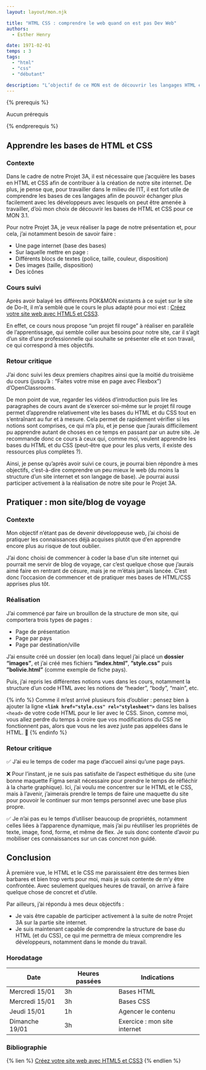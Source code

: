 ```yaml
---
layout: layout/mon.njk

title: "HTML CSS : comprendre le web quand on est pas Dev Web"
authors:
  - Esther Henry

date: 1971-02-01
temps : 3
tags:
  - "html"
  - "css"
  - "débutant"

description: "L’objectif de ce MON est de découvrir les langages HTML et CSS afin d’être capable de comprendre ces langages notamment pour comprendre de quoi parle les Dev."
---
```


{% prerequis %}

Aucun prérequis

{% endprerequis %}

## Apprendre les bases de HTML et CSS

### Contexte

Dans le cadre de notre Projet 3A, il est nécessaire que j’acquière les bases en HTML et CSS afin de contribuer à la création de notre site internet. De plus, je pense que, pour travailler dans le milieu de l’IT, il est fort utile de comprendre les bases de ces langages afin de pouvoir échanger plus facilement avec les développeurs avec lesquels on peut être amenée à travailler, d’où mon choix de découvrir les bases de HTML et CSS pour ce MON 3.1.

Pour notre Projet 3A, je veux réaliser la page de notre présentation et, pour cela, j’ai notamment besoin de savoir faire :

- Une page internet (base des bases)
- Sur laquelle mettre en page :
- Différents blocs de textes (police, taille, couleur, disposition)
- Des images (taille, disposition)
- Des icônes

### Cours suivi

Après avoir balayé les différents POK&MON existants à ce sujet sur le site de Do-It, il m’a semblé que le cours le plus adapté pour moi est : [Créez votre site web avec HTML5 et CSS3](https://openclassrooms.com/fr/courses/1603881-creez-votre-site-web-avec-html5-et-css3).

En effet, ce cours nous propose “un projet fil rouge” à réaliser en parallèle de l’apprentissage, qui semble coller aux besoins pour notre site, car il s’agit d’un site d’une professionnelle qui souhaite se présenter elle et son travail, ce qui correspond à mes objectifs.

### Retour critique

J’ai donc suivi les deux premiers chapitres ainsi que la moitié du troisième du cours (jusqu’à : “Faites votre mise en page avec Flexbox”) d’OpenClassrooms.

De mon point de vue, regarder les vidéos d’introduction puis lire les paragraphes de cours avant de s’exercer soi-même sur le projet fil rouge permet d’apprendre relativement vite les bases du HTML et du CSS tout en s’entraînant au fur et à mesure. Cela permet de rapidement vérifier si les notions sont comprises, ce qui m’a plu, et je pense que j’aurais difficilement pu apprendre autant de choses en ce temps en passant par un autre site. Je recommande donc ce cours à ceux qui, comme moi, veulent apprendre les bases du HTML et du CSS (peut-être que pour les plus verts, il existe des ressources plus complètes ?).

Ainsi, je pense qu’après avoir suivi ce cours, je pourrai bien répondre à mes objectifs, c’est-à-dire comprendre un peu mieux le web (du moins la structure d’un site internet et son langage de base). Je pourrai aussi participer activement à la réalisation de notre site pour le Projet 3A.

## Pratiquer : mon site/blog de voyage

### Contexte

Mon objectif n’étant pas de devenir développeuse web, j’ai choisi de pratiquer les connaissances déjà acquises plutôt que d’en apprendre encore plus au risque de tout oublier.

J’ai donc choisi de commencer à coder la base d’un site internet qui pourrait me servir de blog de voyage, car c’est quelque chose que j’aurais aimé faire en rentrant de césure, mais je ne m’étais jamais lancée. C’est donc l’occasion de commencer et de pratiquer mes bases de HTML/CSS apprises plus tôt.

### Réalisation

J’ai commencé par faire un brouillon de la structure de mon site, qui comportera trois types de pages :

- Page de présentation
- Page par pays
- Page par destination/ville

J’ai ensuite créé un dossier (en local) dans lequel j’ai placé un **dossier “images”**, et j’ai créé mes fichiers **”index.html”**, **”style.css”** puis **”bolivie.html”** (comme exemple de fiche pays).

Puis, j’ai repris les différentes notions vues dans les cours, notamment la structure d’un code HTML avec les notions de “header”, “body”, “main”, etc.

{% info %}
Comme il m’est arrivé plusieurs fois d’oublier : pensez bien à ajouter la ligne **```<link href="style.css" rel="stylesheet">```** dans les balises `<head>` de votre code HTML pour le lier avec le CSS.
Sinon, comme moi, vous allez perdre du temps à croire que vos modifications du CSS ne fonctionnent pas, alors que vous ne les avez juste pas appelées dans le HTML. 🥲
{% endinfo %}

### Retour critique

✅ J’ai eu le temps de coder ma page d’accueil ainsi qu’une page pays.

❌ Pour l’instant, je ne suis pas satisfaite de l’aspect esthétique du site (une bonne maquette Figma serait nécessaire pour prendre le temps de réfléchir à la charte graphique). Ici, j’ai voulu me concentrer sur le HTML et le CSS, mais à l’avenir, j’aimerais prendre le temps de faire une maquette du site pour pouvoir le continuer sur mon temps personnel avec une base plus propre.

✅  Je n’ai pas eu le temps d’utiliser beaucoup de propriétés, notamment celles liées à l’apparence dynamique, mais j’ai pu réutiliser les propriétés de texte, image, fond, forme, et même de flex. Je suis donc contente d’avoir pu mobiliser ces connaissances sur un cas concret non guidé.

## Conclusion

À première vue, le HTML et le CSS me paraissaient être des termes bien barbares et bien trop verts pour moi, mais je suis contente de m’y être confrontée. Avec seulement quelques heures de travail, on arrive à faire quelque chose de concret et d’utile.

Par ailleurs, j’ai répondu à mes deux objectifs :

- Je vais être capable de participer activement à la suite de notre Projet 3A sur la partie site internet.
- Je suis maintenant capable de comprendre la structure de base du HTML (et du CSS), ce qui me permettra de mieux comprendre les développeurs, notamment dans le monde du travail.

### Horodatage

| Date | Heures passées | Indications |
| -------- | --------- | --------|
| Mercredi 15/01 | 3h | Bases HTML |
| Mercredi 15/01 | 3h | Bases CSS |
| Jeudi 15/01 | 1h | Agencer le contenu |
| Dimanche 19/01 | 3h | Exercice : mon site internet |

### Bibliographie

{% lien %}
[Créez votre site web avec HTML5 et CSS3](https://openclassrooms.com/fr/courses/1603881-creez-votre-site-web-avec-html5-et-css3)
{% endlien %}

